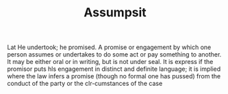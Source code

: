 ---
title: Assumpsit
letter: A
permalink: "/definitions/bld-assumpsit.html"
body: Lat He undertook; he promised. A promise or engagement by which one person assumes
  or undertakes to do some act or pay something to another. It may be either oral
  or in writing, but is not under seal. It is express if the promisor puts hls engagement
  in distinct and definite language; it is implied where the law infers a promise
  (though no formal one has pussed) from the conduct of the party or the clr-cumstances
  of the case
published_at: '2018-07-07'
source: Black's Law Dictionary 2nd Ed (1910)
layout: post
---